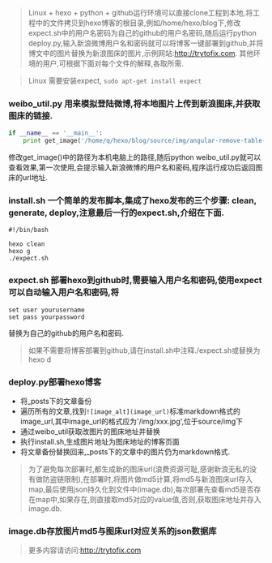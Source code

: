 > Linux + hexo + python + github运行环境可以直接clone工程到本地,将工程中的文件拷贝到hexo博客的根目录,例如/home/hexo/blog下,修改expect.sh中的用户名密码为自己的github的用户名密码,随后运行python deploy.py,输入新浪微博用户名和密码就可以将博客一键部署到github,并将博文中的图片替换为新浪图床的图片,示例网站:http://trytofix.com. 其他环境的用户,可根据下面对每个文件的解释,各取所需.

> Linux 需要安装expect, `sudo apt-get install expect`

### weibo_util.py 用来模拟登陆微博,将本地图片上传到新浪图床,并获取图床的链接.
``` python
if __name__ == '__main__':
    print get_image('/home/q/hexo/blog/source/img/angular-remove-table-item.jpg')
```
修改get_image()中的路径为本机电脑上的路径,随后python weibo_util.py就可以查看效果,第一次使用,会提示输入新浪微博的用户名和密码,程序运行成功后返回图床的url地址.

### install.sh 一个简单的发布脚本,集成了hexo发布的三个步骤: clean, generate, deploy,注意最后一行的expect.sh,介绍在下面.
``` shell
#!/bin/bash

hexo clean
hexo g
./expect.sh
```

### expect.sh 部署hexo到github时,需要输入用户名和密码,使用expect可以自动输入用户名和密码,将
``` shell
set user yourusername
set pass yourpassword
```
替换为自己的github的用户名和密码.
> 如果不需要将博客部署到github,请在install.sh中注释./expect.sh或替换为hexo d

### deploy.py部署hexo博客
- 将_posts下的文章备份
- 遍历所有的文章,找到`![image_alt](image_url)`标准markdown格式的image_url,其中image_url的格式应为'/img/xxx.jpg',位于source/img下
- 通过weibo_util获取改图片的图床地址并替换
- 执行install.sh,生成图片地址为图床地址的博客页面
- 将文章备份替换回来,_posts下的文章中的图片仍为markdown格式.

> 为了避免每次部署时,都生成新的图床url(浪费资源可耻,感谢新浪无私的没有做防盗链限制),在部署时,将图片做md5计算,将md5与新浪图床url存入map,最后使用json持久化到文件中(image.db),每次部署先查看md5是否存在map中,如果存在,则直接取md5对应的value值,否则,获取图床地址并存入image.db.

### image.db存放图片md5与图床url对应关系的json数据库

> 更多内容请访问:http://trytofix.com


